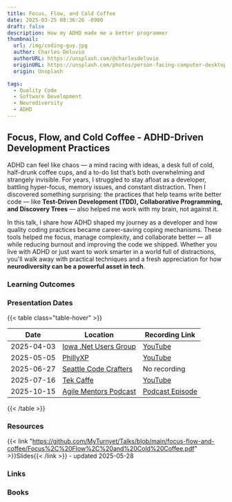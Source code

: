 ```yaml
---
title: Focus, Flow, and Cold Coffee
date: 2025-03-25 08:36:26 -0900
draft: false
description: How my ADHD made me a better programmer
thumbnail:
  url: /img/coding-guy.jpg
  author: Charles Deluvio
  authorURL: https://unsplash.com/@charlesdeluvio
  originURL: https://unsplash.com/photos/person-facing-computer-desktop-pjAH2Ax4uWk
  origin: Unsplash

tags:
  - Quality Code
  - Software Development
  - Neurodiversity
  - ADHD
---
```


## Focus, Flow, and Cold Coffee - ADHD-Driven Development Practices

ADHD can feel like chaos — a mind racing with ideas, a desk full of cold, half-drunk coffee cups, and a to-do list
that’s both overwhelming and strangely invisible. For years, I struggled to stay afloat as a developer, battling
hyper-focus, memory issues, and constant distraction. Then I discovered something surprising: the practices that help
teams write better code — like **Test-Driven Development (TDD), Collaborative Programming, and Discovery Trees** — also
helped me work with my brain, not against it.

In this talk, I share how ADHD shaped my journey as a developer and how quality coding practices became career-saving
coping mechanisms. These tools helped me focus, manage complexity, and collaborate better — all while reducing burnout
and improving the code we shipped. Whether you live with ADHD or just want to work smarter in a world full of
distractions, you'll walk away with practical techniques and a fresh appreciation for how **neurodiversity can be a
powerful asset in tech**.

### Learning Outcomes

### Presentation Dates

{{< table class="table-hover" >}}

| Date       | Location                                                                                                                       | Recording Link                                                   |
|------------|--------------------------------------------------------------------------------------------------------------------------------|------------------------------------------------------------------|
| 2025-04-03 | [Iowa .Net Users Group](https://www.meetup.com/iadnug)                                                                         | [YouTube](https://www.youtube.com/watch?v=q2CNYyEETwg)           |
| 2025-05-05 | [PhillyXP](https://www.meetup.com/phillyxp/events/307822780/)                                                                  | [YouTube](https://youtu.be/5sEXqSEswtw?si=dS2xbQadHQkSYbP8&t=16) |
| 2025-06-27 | [Seattle Code Crafters](https://www.meetup.com/seattle-software-craftsmanship/events/305869154/?eventOrigin=group_events_list) | No recording                                                     |
| 2025-07-16 | [Tek Caffe](https://www.linkedin.com/company/tek-caffe/posts/?feedView=all)                                                    | [YouTube](https://www.youtube.com/live/H536Vh0Qku4)              |
| 2025-10-15 | [Agile Mentors Podcast](https://www.mountaingoatsoftware.com/agile/podcast/162-focus-flow-cold-coffee-and-the-adhd-developer-with-paige-watson)                                        | [Podcast Episode](https://www.mountaingoatsoftware.com/agile/podcast/162-focus-flow-cold-coffee-and-the-adhd-developer-with-paige-watson)      |

{{< /table >}}

### Resources

{{< link "https://github.com/MyTurnyet/Talks/blob/main/focus-flow-and-coffee/Focus%2C%20Flow%2C%20and%20Cold%20Coffee.pdf" >}}Slides{{< /link >}} - updated 2025-05-28

### Links

### Books
